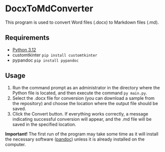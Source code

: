 # DocxToMdConverter
This program is used to convert Word files (.docx) to Markdown files (.md).

## Requirements
- [Python 3.12](https://www.python.org/downloads/release/python-3120/)
- customtkinter `pip install customtkinter`
- pypandoc `pip install pypandoc`

## Usage
1. Run the command prompt as an administrator in the directory where the Python file is located, and then execute the command `py main.py`.
2. Select the .docx file for conversion (you can download a sample from the repository) and choose the location where the output file should be saved.
3. Click the Convert button. If everything works correctly, a message indicating successful conversion will appear, and the .md file will be saved in the specified location.

**Important!** The first run of the program may take some time as it will install the necessary software ([pandoc](https://pandoc.org/)) unless it is already installed on the computer.